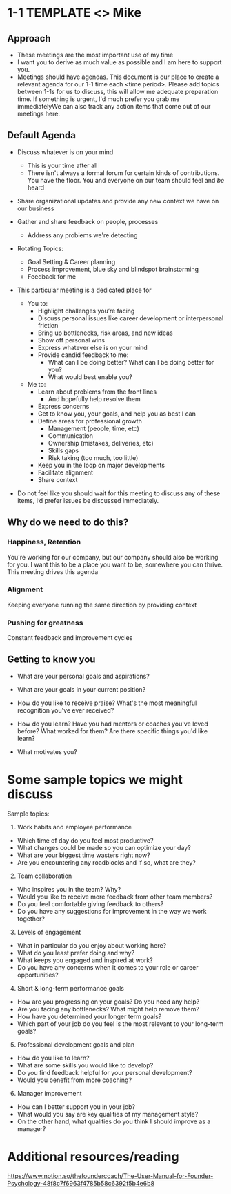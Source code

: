 # 1-1 TEMPLATE <> Mike

## Approach

- These meetings are the most important use of my time
- I want you to derive as much value as possible and I am here to support you.
- Meetings should have agendas. This document is our place to create a relevant agenda for our 1-1 time each \<time period>. Please add topics between 1-1s for us to discuss, this will allow me adequate preparation time. If something is urgent, I'd much prefer you grab me immediatelyWe can also track any action items that come out of our meetings here.



## Default Agenda

- Discuss whatever is on your mind
  - This is your time after all
  - There isn't always a formal forum for certain kinds of contributions. You have the floor. You and everyone on our team should feel and _be_ heard
- Share organizational updates and provide any new context we have on our business
- Gather and share feedback on people, processes
  - Address any problems we're detecting
- Rotating Topics:
  - Goal Setting & Career planning
  - Process improvement, blue sky and blindspot brainstorming
  - Feedback for me

- This particular meeting is a dedicated place for
    - You to:
        - Highlight challenges you’re facing
        - Discuss personal issues like career development or interpersonal friction
        - Bring up bottlenecks, risk areas, and new ideas
        - Show off personal wins
        - Express whatever else is on your mind
        - Provide candid feedback to me:
            - What can I be doing better? What can I be doing better for you?
            - What would best enable you?
    - Me to:
        - Learn about problems from the front lines
            - And hopefully help resolve them
        - Express concerns
        - Get to know you, your goals, and help you as best I can
        - Define areas for professional growth
            - Management (people, time, etc)
            - Communication
            - Ownership (mistakes, deliveries, etc)
            - Skills gaps
            - Risk taking (too much, too little)
        - Keep you in the loop on major developments
        - Facilitate alignment
        - Share context
- Do not feel like you should wait for this meeting to discuss any of these items, I’d prefer issues be discussed immediately.


## Why do we need to do this?

### Happiness, Retention

You're working for our company, but our company should also be working for you. I want this to be a place you want to be, somewhere you can thrive. This meeting drives this agenda

### Alignment

Keeping everyone running the same direction by providing context

### Pushing for greatness

Constant feedback and improvement cycles





## Getting to know you

* What are your personal goals and aspirations?

* What are your goals in your current position?

* How do you like to receive praise? What's the most meaningful recognition you've ever received?

* How do you learn? Have you had mentors or coaches you've loved before? What worked for them? Are there specific things you'd like learn?

* What motivates you?



# Some sample topics we might discuss

Sample topics:
1. Work habits and employee performance

- Which time of day do you feel most productive?
- What changes could be made so you can optimize your day?
- What are your biggest time wasters right now?
- Are you encountering any roadblocks and if so, what are they?

2. Team collaboration

- Who inspires you in the team? Why?
- Would you like to receive more feedback from other team members?
- Do you feel comfortable giving feedback to others?
- Do you have any suggestions for improvement in the way we work together?

3. Levels of engagement

- What in particular do you enjoy about working here?
- What do you least prefer doing and why?
- What keeps you engaged and inspired at work?
- Do you have any concerns when it comes to your role or career opportunities?

4. Short & long-term performance goals

- How are you progressing on your goals? Do you need any help?
- Are you facing any bottlenecks? What might help remove them?
- How have you determined your longer term goals?
- Which part of your job do you feel is the most relevant to your long-term goals?

5. Professional development goals and plan

- How do you like to learn?
- What are some skills you would like to develop?
- Do you find feedback helpful for your personal development?
- Would you benefit from more coaching?

6. Manager improvement

- How can I better support you in your job?
- What would you say are key qualities of my management style?
- On the other hand, what qualities do you think I should improve as a manager?


# Additional resources/reading
https://www.notion.so/thefoundercoach/The-User-Manual-for-Founder-Psychology-48f8c7f6963f4785b58c6392f5b4e6b8
